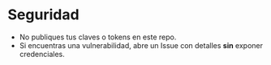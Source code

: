 # Seguridad

- No publiques tus claves o tokens en este repo.
- Si encuentras una vulnerabilidad, abre un Issue con detalles **sin** exponer credenciales.
